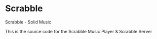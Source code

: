 # Scrabble
Scrabble - Solid Music

This is the source code for the Scrabble Music Player & Scrabble Server
